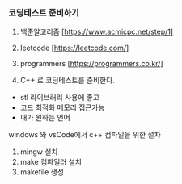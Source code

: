 
### 코딩테스트 준비하기

1. 백준알고리즘 
[https://www.acmicpc.net/step/1]

2. leetcode
[https://leetcode.com/]

3. programmers
[https://programmers.co.kr/]


4. C++ 로 코딩테스트를 준비한다. 
- stl 라이브러리 사용에 좋고
- 코드 최적화 메모리 접근가능
- 내가 원하는 언어 

windows 와 vsCode에서 c++ 컴파일을 위한 절차
1. mingw 설치 
2. make 컴파일러 설치 
3. makefile 생성




